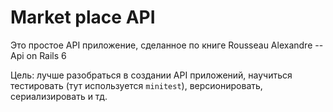 # Market place API
Это простое API приложение, сделанное по книге Rousseau Alexandre -- Api on Rails 6

Цель: лучше разобраться в создании API приложений, научиться тестировать (тут используется `minitest`), версионировать, сериализировать и тд.